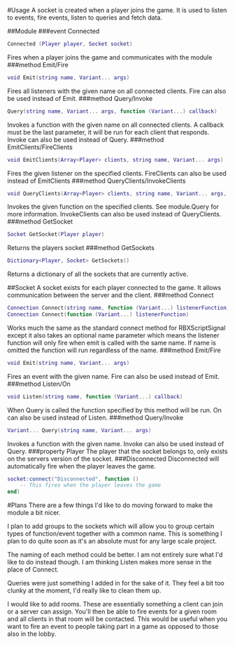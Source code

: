 #Usage
A socket is created when a player joins the game. It is used to listen to events, fire events, listen to queries and fetch data.

##Module
###event Connected
```lua
Connected (Player player, Socket socket)
```
Fires when a player joins the game and communicates with the module
###method Emit/Fire
```lua
void Emit(string name, Variant... args)
```
Fires all listeners with the given name on all connected clients. Fire can also be used instead of Emit.
###method Query/Invoke
```lua
Query(string name, Variant... args, function (Variant...) callback)
```
Invokes a function with the given name on all connected clients. A callback must be the last parameter, it will be run for each client that responds. Invoke can also be used instead of Query.
###method EmitClients/FireClients
```lua
void EmitClients(Array<Player> clients, string name, Variant... args)
```
Fires the given listener on the specified clients. FireClients can also be used instead of EmitClients
###method QueryClients/InvokeClients
```lua
void QueryClients(Array<Player> clients, string name, Variant... args, function (Variant...) callback)
```
Invokes the given function on the specified clients. See module.Query for more information. InvokeClients can also be used instead of QueryClients.
###method GetSocket
```lua
Socket GetSocket(Player player)
```
Returns the players socket
###method GetSockets
```lua
Dictionary<Player, Socket> GetSockets()
```
Returns a dictionary of all the sockets that are currently active.

##Socket
A socket exists for each player connected to the game. It allows communication between the server and the client.
###method Connect
```lua
Connection Connect(string name, function (Variant...) listenerFunction)
Connection Connect(function (Variant...) listenerFunction)
```
Works much the same as the standard connect method for RBXScriptSignal except it also takes an optional name parameter which means the listener function will only fire when emit is called with the same name. If name is omitted the function will run regardless of the name.
###method Emit/Fire
```lua
void Emit(string name, Variant... args)
```
Fires an event with the given name. Fire can also be used instead of Emit.
###method Listen/On
```lua
void Listen(string name, function (Variant...) callback)
```
When Query is called the function specified by this method will be run. On can also be used instead of Listen.
###method Query/Invoke
```lua
Variant... Query(string name, Variant... args)
```
Invokes a function with the given name. Invoke can also be used instead of Query.
###property Player
The player that the socket belongs to, only exists on the servers version of the socket.
###Disconnected
Disconnected will automatically fire when the player leaves the game.

```lua
socket:connect("Disconnected", function ()
    -- This fires when the player leaves the game
end)
```

#Plans
There are a few things I'd like to do moving forward to make the module a bit nicer.

I plan to add groups to the sockets which will allow you to group certain types of function/event together with a common name. This is something I plan to do quite soon as it's an absolute must for any large scale project.

The naming of each method could be better. I am not entirely sure what I'd like to do instead though. I am thinking Listen makes more sense in the place of Connect.

Queries were just something I added in for the sake of it. They feel a bit too clunky at the moment, I'd really like to clean them up.

I would like to add rooms. These are essentially something a client can join or a server can assign. You'll then be able to fire events for a given room and all clients in that room will be contacted. This would be useful when you want to fire an event to people taking part in a game as opposed to those also in the lobby.
